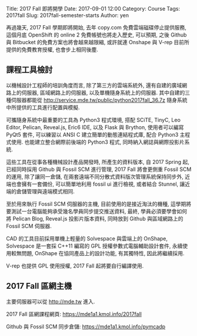 Title: 2017 Fall 即將開學
Date: 2017-09-01 12:00
Category: Course
Tags: 2017fall
Slug: 2017fall-semester-starts
Author: yen

再過幾天, 2017 Fall 學期即將開始, 去年 copy.com 免費雲端磁碟停止提供服務, 這個月底 OpenShift 的 online 2 免費帳號也將走入歷史, 可以預期, 之後 Github 與 Bitbucket 的免費方案也將會越來越限縮, 或許就連 Onshape 與 V-rep 目前所提供的免費教育授權, 也會步上相同後塵.

<!-- PELICAN_END_SUMMARY -->

## 課程工具檢討

以機械設計工程師的培訓角度而言, 除了第三方的雲端系統外, 還有自建的廣域網路上的伺服器, 區域網路上的伺服器, 以及單機隨身系統上的伺服器. 其中自建的三種伺服器都能從 <a href="http://service.mde.tw/public/python2017fall_36.7z">http://service.mde.tw/public/python2017fall_36.7z</a> 隨身系統中所提供的工具進行配置與模擬.

可攜隨身系統中最重要的工具為 Python3 程式環境, 搭配 SCiTE, TinyC, Leo Editor, Pelican, Reveal.js, Eric6 IDE, 以及 Flask 與 Brython, 使用者可以編寫 PyQt5 套件, 可以練習以 ANSI C 建立簡單的動態連結程式庫, 配合 Python3 主程式使用. 也能建立整合網際前後端的 Python3 程式, 同時納入網誌與網際投影片系統.

這些工具在從事各種機械設計產品開發時, 所產生的資料版本, 自 2017 Spring 起, 已經同時採用 Github 與 Fossil SCM 進行管理, 2017 Fall 將會更側重 Fossil SCM 的運用, 除了讓同一倉儲, 在兩套遠端不同分散式資料版次管理系統保持同步外, 近端也會擁有一套備份, 可以簡單地利用 fossil ui 進行檢視, 或者結合 Stunnel, 讓近端的倉儲管理與遠端模式相同.

至於用來執行 Fossil SCM 伺服器的主機, 目前使用的是接近淘汰的機種, 這學期將要測試一台電腦能夠承受幾名學員同步提交推送資料,  最終, 學員必須要學會如何將 Pelican Blog, Reveal.js 投影片版本資料, 同時放到 Github 與區域網路上的 Fossil SCM 伺服器.

CAD 的工具目前採用單機上輕量的 Solvespace 與雲端上的 OnShape, Solvespace 是一套採 C++11 編寫的 GPL 授權參數式電腦輔助設計套件, 永續使用較無問題, OnShape 在協同產品上的設計功能, 有其獨特性, 因此將繼續採用.

V-rep 也提供 GPL 使用授權, 2017 Fall 起將要自行編譯使用.

## 2017 Fall 區網主機

主要伺服器可以從 <a href="http://mde.tw">http://mde.tw</a> 進入.

2017 Fall 區網課程網頁: <a href="https://mde1a1.kmol.info/2017fall">https://mde1a1.kmol.info/2017fall</a>

Github 與 Fossil SCM 同步倉儲: <a href="https://mde1a1.kmol.info/pymcadp">https://mde1a1.kmol.info/pymcadp</a>